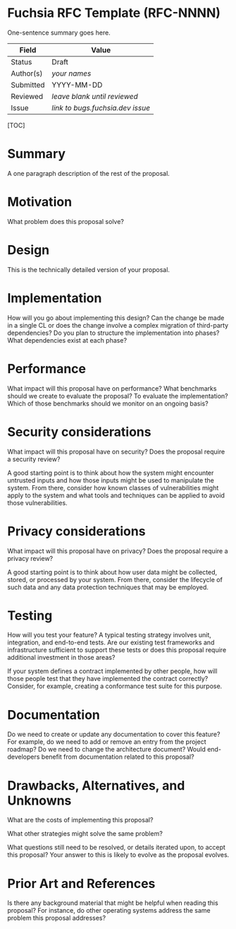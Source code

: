 # Fuchsia RFC Template (RFC-NNNN)

One-sentence summary goes here.

Field     | Value
----------|--------------------------
Status    | Draft
Author(s) | *your names*
Submitted | YYYY-MM-DD
Reviewed  | *leave blank until reviewed*
Issue     | *link to bugs.fuchsia.dev issue*

[TOC]

# Summary

A one paragraph description of the rest of the proposal.

# Motivation

What problem does this proposal solve?

# Design

This is the technically detailed version of your proposal.

# Implementation

How will you go about implementing this design? Can the change be made in a
single CL or does the change involve a complex migration of third-party
dependencies? Do you plan to structure the implementation into phases? What
dependencies exist at each phase?

# Performance

What impact will this proposal have on performance? What benchmarks should we
create to evaluate the proposal? To evaluate the implementation? Which of those
benchmarks should we monitor on an ongoing basis?

# Security considerations

What impact will this proposal have on security? Does the proposal require a
security review?

A good starting point is to think about how the system might encounter untrusted
inputs and how those inputs might be used to manipulate the system. From there,
consider how known classes of vulnerabilities might apply to the system and what
tools and techniques can be applied to avoid those vulnerabilities.

# Privacy considerations

What impact will this proposal have on privacy? Does the proposal require a
privacy review?

A good starting point is to think about how user data might be collected,
stored, or processed by your system. From there, consider the lifecycle of such
data and any data protection techniques that may be employed.

# Testing

How will you test your feature? A typical testing strategy involves unit,
integration, and end-to-end tests. Are our existing test frameworks and
infrastructure sufficient to support these tests or does this proposal require
additional investment in those areas?

If your system defines a contract implemented by other people, how will those
people test that they have implemented the contract correctly? Consider, for
example, creating a conformance test suite for this purpose.

# Documentation

Do we need to create or update any documentation to cover this feature? For
example, do we need to add or remove an entry from the project roadmap? Do we
need to change the architecture document? Would end-developers benefit from
documentation related to this proposal?

# Drawbacks, Alternatives, and Unknowns

What are the costs of implementing this proposal?

What other strategies might solve the same problem?

What questions still need to be resolved, or details iterated upon, to accept
this proposal? Your answer to this is likely to evolve as the proposal evolves.

# Prior Art and References

Is there any background material that might be helpful when reading this
proposal? For instance, do other operating systems address the same problem this
proposal addresses?
